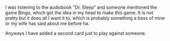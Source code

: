 I was listening to the audiobook "Dr. Sleep" and someone mentioned the game Bingo, which got the idea in my head to make this game. It is not pretty but it does all I want it to, which is probably something a boss of mine or my wife has said about me before ha. 

Anyways I have added a second card just to play against someone.